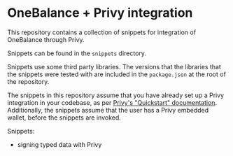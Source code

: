 # OneBalance + Privy integration

This repository contains a collection of snippets for integration of OneBalance through Privy.

Snippets can be found in the `snippets` directory.

Snippets use some third party libraries. The versions that the libraries that the snippets were tested with are included in the `package.json` at the root of the repository.

The snippets in this repository assume that you have already set up a Privy integration in your codebase, as per [Privy's "Quickstart" documentation](https://docs.privy.io/guide/react/quickstart). Additionally, the snippets assume that the user has a Privy embedded wallet, before the snippets are invoked.

Snippets:

- signing typed data with Privy
